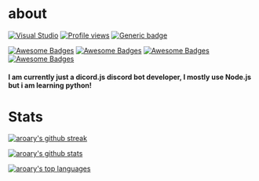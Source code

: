 # about
[![Visual Studio](https://img.shields.io/badge/--6C33AF?logo=visual%20studio)](https://visualstudio.microsoft.com/)
[![Profile views](https://gpvc.arturio.dev/aroary)](https://github.com/aroary)
[![Generic badge](https://img.shields.io/badge/status-student-white.svg)](https://shields.io/)
<!-- Languages -->
<!-- [![Generic badge](https://img.shields.io/badge/<SUBJECT>-<STATUS>-<COLOR>.svg)](https://shields.io/) -->
[![Awesome Badges](https://img.shields.io/badge/language-javascript-yellow.svg)](https://github.com/Naereen/badges)
[![Awesome Badges](https://img.shields.io/badge/language-python-blue.svg)](https://github.com/Naereen/badges)
[![Awesome Badges](https://img.shields.io/badge/language-html-red.svg)](https://github.com/Naereen/badges)
[![Awesome Badges](https://img.shields.io/badge/language-css-cyan.svg)](https://github.com/Naereen/badges)
<!-- [![Awesome Badges](https://img.shields.io/badge/language-markdown-darkblue.svg)](https://github.com/Naereen/badges) -->
<!-- [![Awesome Badges](https://img.shields.io/badge/language-sql-pink.svg)](https://github.com/Naereen/badges) -->
<!-- [![Awesome Badges](https://img.shields.io/badge/language-php-purple.svg)](https://github.com/Naereen/badges) -->
#### I am currently just a dicord.js discord bot developer, I mostly use Node.js but i am learning python!
# Stats

<!-- [![Stargazers over time](https://starchart.cc/aroary/badges.svg)](https://starchart.cc/Naereen/badges) -->

<!-- [![Ryo-ma's github trophy](https://github-profile-trophy.vercel.app/?username=aroary&row=1)](https://github.com/ryo-ma/github-profile-trophy) -->

[![aroary's github streak](https://github-readme-streak-stats.herokuapp.com/?user=aroary&theme=blue-green)](https://github.com/aroary/github-readme-streak-stats)

[![aroary's github stats](https://github-readme-stats.vercel.app/api?username=aroary&theme=blue-green)](https://github.com/aroary/github-readme-stats)

[![aroary's top languages](https://github-readme-stats.vercel.app/api/top-langs/?username=aroary&theme=blue-green)](https://github.com/aroary/github-readme-stats)

<!-- [![Sparkline](https://stars.medv.io/aroary/badges.svg)](https://stars.medv.io/Naereen/badges) -->


<!-- - 👯 I’m looking to collaborate on -->
<!-- - 🤔 I’m looking for help with -->
<!-- - 💬 Ask me about discord bot building with javascript -->
<!-- - 📫 How to reach me: discord aroary#4444 -->
<!-- - 😄 Pronouns: he/hi -->
<!-- - ⚡ Fun fact: -->
